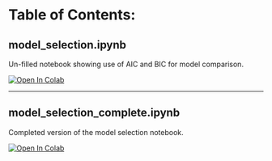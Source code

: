 # Table of Contents:

## model_selection.ipynb

Un-filled notebook showing use of AIC and BIC for model comparison.

[![Open In Colab](https://colab.research.google.com/assets/colab-badge.svg)](https://colab.research.google.com/github/uofscphysics/STEM_Python_Course/blob/Summer2020/02_Week2/Workshop_ModelSelection/model_selection.ipynb)

-----
## model_selection_complete.ipynb

Completed version of the model selection notebook.

[![Open In Colab](https://colab.research.google.com/assets/colab-badge.svg)](https://colab.research.google.com/github/uofscphysics/STEM_Python_Course/blob/Summer2020/02_Week2/Workshop_ModelSelection/model_selection_complete.ipynb)

